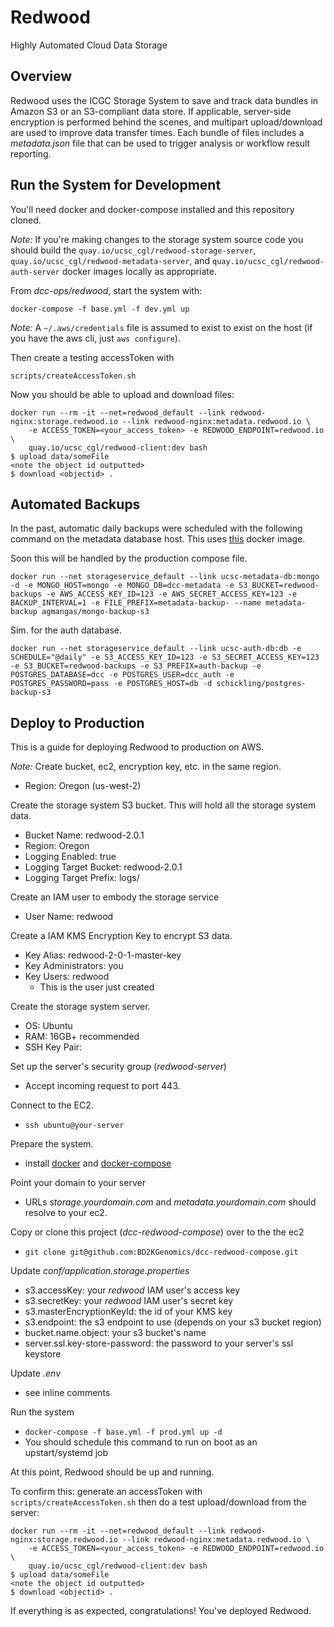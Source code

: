 # Redwood
Highly Automated Cloud Data Storage

## Overview
Redwood uses the ICGC Storage System to save and track data bundles in Amazon S3 or an S3-compliant data store.
If applicable, server-side encryption is performed behind the scenes, and multipart upload/download are used to improve data transfer times.
Each bundle of files includes a _metadata.json_ file that can be used to trigger analysis or workflow result reporting.

## Run the System for Development
You'll need docker and docker-compose installed and this repository cloned.

_Note:_ If you're making changes to the storage system source code you should build the `quay.io/ucsc_cgl/redwood-storage-server`, `quay.io/ucsc_cgl/redwood-metadata-server`, and `quay.io/ucsc_cgl/redwood-auth-server` docker images locally as appropriate.

From _dcc-ops/redwood_, start the system with:

```
docker-compose -f base.yml -f dev.yml up
```

_Note:_ A `~/.aws/credentials` file is assumed to exist to exist on the host (if you have the aws cli, just `aws configure`).


Then create a testing accessToken with

```
scripts/createAccessToken.sh
```

Now you should be able to upload and download files:
```
docker run --rm -it --net=redwood_default --link redwood-nginx:storage.redwood.io --link redwood-nginx:metadata.redwood.io \
    -e ACCESS_TOKEN=<your_access_token> -e REDWOOD_ENDPOINT=redwood.io \
    quay.io/ucsc_cgl/redwood-client:dev bash
$ upload data/someFile
<note the object id outputted>
$ download <objectid> .
```


## Automated Backups
In the past, automatic daily backups were scheduled with the following command on the metadata database host. This uses [this](https://github.com/agmangas/mongo-backup-s3/) docker image.

Soon this will be handled by the production compose file.

```
docker run --net storageservice_default --link ucsc-metadata-db:mongo -d -e MONGO_HOST=mongo -e MONGO_DB=dcc-metadata -e S3_BUCKET=redwood-backups -e AWS_ACCESS_KEY_ID=123 -e AWS_SECRET_ACCESS_KEY=123 -e BACKUP_INTERVAL=1 -e FILE_PREFIX=metadata-backup- --name metadata-backup agmangas/mongo-backup-s3
```

Sim. for the auth database.

```
docker run --net storageservice_default --link ucsc-auth-db:db -e SCHEDULE="@daily" -e S3_ACCESS_KEY_ID=123 -e S3_SECRET_ACCESS_KEY=123 -e S3_BUCKET=redwood-backups -e S3_PREFIX=auth-backup -e POSTGRES_DATABASE=dcc -e POSTGRES_USER=dcc_auth -e POSTGRES_PASSWORD=pass -e POSTGRES_HOST=db -d schickling/postgres-backup-s3
```

## Deploy to Production
This is a guide for deploying Redwood to production on AWS.

_Note:_ Create bucket, ec2, encryption key, etc. in the same region.
- Region: Oregon (us-west-2)

Create the storage system S3 bucket. This will hold all the storage system data.
- Bucket Name: redwood-2.0.1
- Region: Oregon
- Logging Enabled: true
- Logging Target Bucket: redwood-2.0.1
- Logging Target Prefix: logs/

Create an IAM user to embody the storage service
- User Name: redwood

Create a IAM KMS Encryption Key to encrypt S3 data.
- Key Alias: redwood-2-0-1-master-key
- Key Administrators: you
- Key Users: redwood
  - This is the user just created

Create the storage system server.
- OS: Ubuntu
- RAM: 16GB+ recommended
- SSH Key Pair: <your key pair>

Set up the server's security group (_redwood-server_)
- Accept incoming request to port 443.

Connect to the EC2.
- `ssh ubuntu@your-server`

Prepare the system.
- install [docker](https://docs.docker.com/engine/installation/linux/ubuntu/) and [docker-compose](https://docs.docker.com/compose/install/)

Point your domain to your server
- URLs _storage.yourdomain.com_ and _metadata.yourdomain.com_ should resolve to your ec2.

Copy or clone this project (_dcc-redwood-compose_) over to the the ec2
- `git clone git@github.com:BD2KGenomics/dcc-redwood-compose.git`

Update _conf/application.storage.properties_
- s3.accessKey: your _redwood_ IAM user's access key
- s3.secretKey: your _redwood_ IAM user's secret key
- s3.masterEncryptionKeyId: the id of your KMS key
- s3.endpoint: the s3 endpoint to use (depends on your s3 bucket region)
- bucket.name.object: your s3 bucket's name
- server.ssl.key-store-password: the password to your server's ssl keystore

Update _.env_
- see inline comments

Run the system
- `docker-compose -f base.yml -f prod.yml up -d`
- You should schedule this command to run on boot as an upstart/systemd job

At this point, Redwood should be up and running.

To confirm this: generate an accessToken with `scripts/createAccessToken.sh` then do a test upload/download from the server:
```
docker run --rm -it --net=redwood_default --link redwood-nginx:storage.redwood.io --link redwood-nginx:metadata.redwood.io \
    -e ACCESS_TOKEN=<your_access_token> -e REDWOOD_ENDPOINT=redwood.io \
    quay.io/ucsc_cgl/redwood-client:dev bash
$ upload data/someFile
<note the object id outputted>
$ download <objectid> .
```

If everything is as expected, congratulations! You've deployed Redwood.

